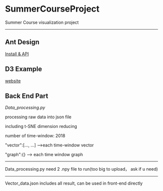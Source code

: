 # SummerCourseProject
Summer Course visualization project

---

## Ant Design

[Install & API](https://ant.design/docs/react/introduce-cn)

## D3 Example

[website](https://observablehq.com/@d3/force-directed-graph)

## Back End Part

*Data_processing.py*

processing raw data into json file

including t-SNE dimension reducing

number of time-window: 2018

"vector":[…, …] —>each time-window vector

"graph":{} —> each time window graph

---

Data_processing.py need 2 .npy file to run(too  big to upload， ask if u need)

---

Vector_data.json includes all result, can be used in front-end directly

